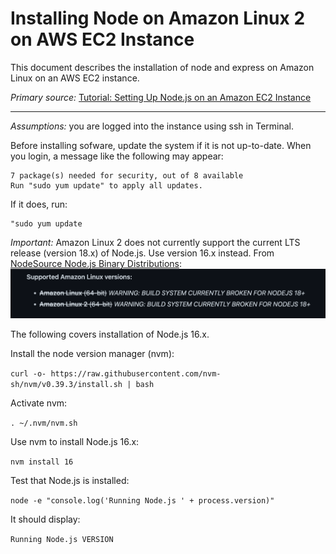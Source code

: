 # Installing Node on Amazon Linux 2 on AWS EC2 Instance

This document describes the installation of node and express on Amazon Linux on an AWS EC2 instance.

*Primary source:* [Tutorial: Setting Up Node.js on an Amazon EC2 Instance](https://docs.aws.amazon.com/sdk-for-javascript/v2/developer-guide/setting-up-node-on-ec2-instance.html)

---

*Assumptions:* you are logged into the instance using ssh in Terminal.

Before installing sofware, update the system if it is not up-to-date.  When you login, a message like the following may appear:

```
7 package(s) needed for security, out of 8 available
Run "sudo yum update" to apply all updates.
```

If it does, run:

```
"sudo yum update
```


*Important:* Amazon Linux 2 does not currently support the current LTS release (version 18.x) of Node.js. Use version 16.x instead.
From [NodeSource Node.js Binary Distributions](https://github.com/nodesource/distributions/blob/master/README.md#rpm):
![node on Amazon Linux](node_on_amazon_linux.png)

The following covers installation of Node.js 16.x.

Install the node version manager (nvm):

```curl -o- https://raw.githubusercontent.com/nvm-sh/nvm/v0.39.3/install.sh | bash```

Activate nvm:

```. ~/.nvm/nvm.sh```

Use nvm to install Node.js 16.x:

```nvm install 16```

Test that Node.js is installed:

```node -e "console.log('Running Node.js ' + process.version)"```

It should display:

```Running Node.js VERSION```



